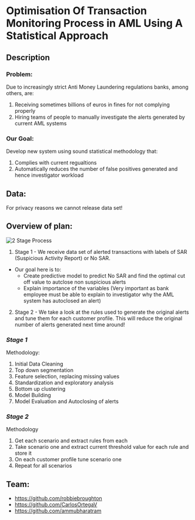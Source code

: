 # Optimisation Of Transaction Monitoring Process in AML Using A Statistical Approach

## Description 
### **Problem:** 
Due to increasingly strict Anti Money Laundering regulations banks, among others, are:
1) Receiving sometimes billions of euros in fines for not complying properly
2) Hiring teams of people to manually investigate the alerts generated by current AML systems

### **Our Goal:**
Develop new system using sound statistical methodology that:
1) Complies with current regualtions
2) Automatically reduces the number of false positives generated and hence investigator workload

## Data:
For privacy reasons we cannot release data set!

## **Overview of plan:**
![2 Stage Process](https://user-images.githubusercontent.com/30290960/30808840-f2261de4-a1ff-11e7-8dd6-3b748376f57a.PNG)

1) Stage 1 - We receive data set of alerted transactions with labels of SAR (Suspicious Activity Report) or No SAR. 
- Our goal here is to:
  - Create predictive model to predict No SAR and find the optimal cut off value to autclose non suspicious alerts
  - Explain importance of the variables (Very important as bank employee must be able to explain to investigator why the AML system has autoclosed an alert)

2) Stage 2 - We take a look at the rules used to generate the original alerts and tune them for each customer profile. This will reduce the original number of alerts generated next time around!

### *Stage 1*
Methodology:

1) Initial Data Cleaning
2) Top down segmentation
3) Feature selection, replacing missing values
4) Standardization and exploratory analysis
5) Bottom up clustering
6) Model Building
7) Model Evaluation and Autoclosing of alerts

### *Stage 2*
Methodology

1) Get each scenario and extract rules from each
2) Take scenario one and extract current threshold value for each rule and store it
3) On each customer profile tune scenario one
4) Repeat for all scenarios


 
## Team:
- https://github.com/robbiebroughton
- https://github.com/CarlosOrtegaV
- https://github.com/ammubharatram
